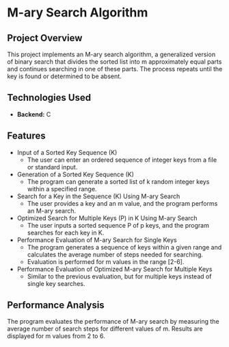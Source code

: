 # M-ary Search Algorithm

## Project Overview
This project implements an M-ary search algorithm, a generalized version of binary search that divides the sorted list into m approximately equal parts and continues searching in one of these parts. The process repeats until the key is found or determined to be absent.

## Technologies Used
- **Backend:** C

## Features
- Input of a Sorted Key Sequence (K)
  - The user can enter an ordered sequence of integer keys from a file or standard input.
- Generation of a Sorted Key Sequence (K)
  - The program can generate a sorted list of k random integer keys within a specified range.
- Search for a Key in the Sequence (K) Using M-ary Search
  - The user provides a key and an m value, and the program performs an M-ary search.
- Optimized Search for Multiple Keys (P) in K Using M-ary Search
  - The user inputs a sorted sequence P of p keys, and the program searches for each key in K.
- Performance Evaluation of M-ary Search for Single Keys
  - The program generates a sequence of keys within a given range and calculates the average number of steps needed for searching.
  - Evaluation is performed for m values in the range [2-6].
- Performance Evaluation of Optimized M-ary Search for Multiple Keys
  - Similar to the previous evaluation, but for multiple keys instead of single key searches.

## Performance Analysis
The program evaluates the performance of M-ary search by measuring the average number of search steps for different values of m. Results are displayed for m values from 2 to 6.
